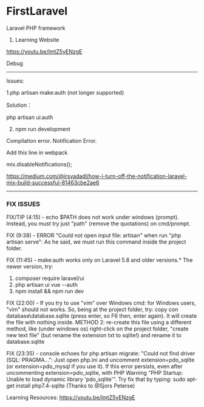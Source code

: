 # FirstLaravel

Laravel PHP framework 
1. Learning Website

https://youtu.be/ImtZ5yENzgE




Debug
_______________________________________________________________________________________________
Issues:

1.php artisan make:auth  (not longer supported)

Solution：

php artisan ui:auth

2. npm run development

Compilation error.
Notification Error.

Add this line in webpack

mix.disableNotifications();

https://medium.com/@irsyadadl/how-i-turn-off-the-notification-laravel-mix-build-successful-81463cbe2ae6




___________________________________________________________________________________
### FIX ISSUES ###
FIX/TIP (4:15) - echo $PATH does not work under windows (prompt). Instead, you must try just "path" (remove the quotations) on cmd/prompt.

FIX (9:38) - ERROR "Could not open input file: artisan" when run "php artisan serve": As he said, we must run this command inside the project folder. 

FIX (11:45) - make:auth works only on Laravel 5.8 and older versions.* The newer version, try: 
1. composer require laravel/ui
2. php artisan ui vue --auth
3. npm install && npm run dev

FIX (22:00) - If you try to use "vim" over Windows cmd: for Windows users, "vim" should not works. So, being at the project folder, try: copy con database\database.sqlite (press enter, so F6 then, enter again). It will create the file with nothing inside. METHOD 2: re-create this file using a different method, like (under windows os) right-click on the project folder, "create new text file" (but rename the extension txt to sqlite!) and rename it to database.sqlite

FIX (23:35) - console echoes for php artisan migrate: "Could not find driver (SQL: PRAGMA...": Just open php.ini and uncomment extension=pdo_sqlite (or extension=pdo_mysql if you use it).
If this error persists, even after uncommenting  extension=pdo_sqlite, with PHP Warning "PHP Startup: Unable to load dynamic library 'pdo_sqlite'". Try fix that by typing: 
sudo apt-get install php7.4-sqlite
(Thanks to @Sjors Peterse)


Learning Resources: https://youtu.be/ImtZ5yENzgE
